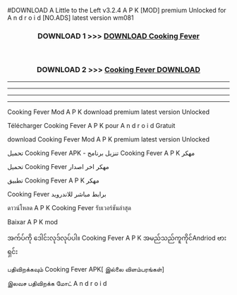 #DOWNLOAD A Little to the Left v3.2.4 A P K [MOD] premium Unlocked for A n d r o i d [NO.ADS] latest version wm081 



<div align="center">

<h3>DOWNLOAD 1 >>> <a href="https://downloadmod1.web.app/?judul=Cooking Fever">DOWNLOAD Cooking Fever</a></h3><br>

<h3>DOWNLOAD 2 >>> <a href="https://downloadmod1.web.app/?judul=Cooking Fever">Cooking Fever DOWNLOAD </a></h3>

</div>


----------------------------------------------------------

----------------------------------------------------------

----------------------------------------------------------

----------------------------------------------------------


Cooking Fever Mod A P K download premium latest version Unlocked

Télécharger Cooking Fever A P K pour A n d r o i d Gratuit

download Cooking Fever Mod A P K premium latest version Unlocked

تحميل Cooking Fever APK - تنزيل برنامج Cooking Fever A P K مهكر

تحميل Cooking Fever مهكر اخر اصدار

تطبيق Cooking Fever A P K مهكر

Cooking Fever برابط مباشر للاندرويد

ดาวน์โหลด A P K Cooking Fever รับเวอร์ชันล่าสุด

Baixar A P K mod

အက်ပ်ကို ဒေါင်းလုဒ်လုပ်ပါ။ Cooking Fever A P K အမည်သည်ကူကိုင်Andriod ဗားရှင်း

பதிவிறக்கவும் Cooking Fever APK[ இல்லை விளம்பரங்கள்] 
 
இலவச பதிவிறக்க மோட் A n d r o i d



